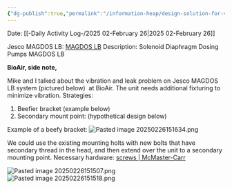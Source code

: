 ```yaml
---
{"dg-publish":true,"permalink":"/information-heap/design-solution-for-vibrating-jesco-unit-in-bio-air-system/","noteIcon":"","created":"2025-02-26T15:14:10.877-06:00"}
---
```


Date: [[-Daily Activity Log-/2025 02-February 26\|2025 02-February 26]]

Jesco MAGDOS LB: [MAGDOS LB](https://www.lutz-jesco.com/en/products/dosing-pumps/solenoid-diaphragm-dosing-pumps/magdos-lb/)
Description: Solenoid Diaphragm Dosing Pumps MAGDOS LB

**BioAir, side note,** 

Mike and I talked about the vibration and leak problem on Jesco MAGDOS LB system (pictured below)  at BioAir. The unit needs additional fixturing to minimize vibration.
Strategies: 
1. Beefier bracket (example below)
2. Secondary mount point: (hypothetical design below)

Example of a beefy bracket:
![Pasted image 20250226151634.png](/img/user/Pasted%20image%2020250226151634.png)


We could use the existing mounting holts with new bolts that have secondary thread in the head, and then extend over the unit to a secondary mounting point.
Necessary hardware: [screws | McMaster-Carr](https://www.mcmaster.com/products/screws/thread-adapters~/metric-to-metric-female-hex-thread-adapters/)

![Pasted image 20250226151507.png](/img/user/Pasted%20image%2020250226151507.png)
![Pasted image 20250226151518.png](/img/user/Pasted%20image%2020250226151518.png)
